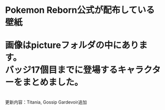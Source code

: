 <h1>Pokemon Reborn公式が配布している壁紙
  <br>
  <br>
  画像はpictureフォルダの中にあります。
  <br>バッジ17個目までに登場するキャラクターをまとめました。
</h1>
  <br>更新内容：Titania, Gossip Gardevoir追加
